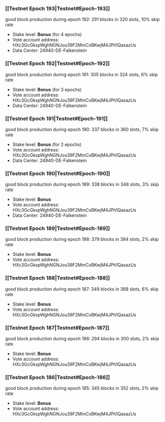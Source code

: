 ### [[Testnet Epoch 193|Testnet#Epoch-193]]
good block production during epoch 192: 291 blocks in 320 slots, 10% skip rate
* Stake level: **Bonus** (for 4 epochs)
* Vote account address: HXc3GcGkspWghNGNJou39F2MmCxBKwjM4JPh1QasazUs
* Data Center: 24940-DE-Falkenstein
### [[Testnet Epoch 192|Testnet#Epoch-192]]
good block production during epoch 191: 305 blocks in 324 slots, 6% skip rate
* Stake level: **Bonus** (for 3 epochs)
* Vote account address: HXc3GcGkspWghNGNJou39F2MmCxBKwjM4JPh1QasazUs
* Data Center: 24940-DE-Falkenstein
### [[Testnet Epoch 191|Testnet#Epoch-191]]
good block production during epoch 190: 337 blocks in 360 slots, 7% skip rate
* Stake level: **Bonus** (for 2 epochs)
* Vote account address: HXc3GcGkspWghNGNJou39F2MmCxBKwjM4JPh1QasazUs
* Data Center: 24940-DE-Falkenstein
### [[Testnet Epoch 190|Testnet#Epoch-190]]
good block production during epoch 189: 338 blocks in 348 slots, 3% skip rate
* Stake level: **Bonus**
* Vote account address: HXc3GcGkspWghNGNJou39F2MmCxBKwjM4JPh1QasazUs
* Data Center: 24940-DE-Falkenstein
### [[Testnet Epoch 189|Testnet#Epoch-189]]
good block production during epoch 188: 379 blocks in 384 slots, 2% skip rate
* Stake level: **Bonus**
* Vote account address: HXc3GcGkspWghNGNJou39F2MmCxBKwjM4JPh1QasazUs
### [[Testnet Epoch 188|Testnet#Epoch-188]]
good block production during epoch 187: 349 blocks in 368 slots, 6% skip rate
* Stake level: **Bonus**
* Vote account address: HXc3GcGkspWghNGNJou39F2MmCxBKwjM4JPh1QasazUs
### [[Testnet Epoch 187|Testnet#Epoch-187]]
good block production during epoch 186: 294 blocks in 300 slots, 2% skip rate
* Stake level: **Bonus**
* Vote account address: HXc3GcGkspWghNGNJou39F2MmCxBKwjM4JPh1QasazUs
### [[Testnet Epoch 186|Testnet#Epoch-186]]
good block production during epoch 185: 345 blocks in 352 slots, 2% skip rate
* Stake level: **Bonus**
* Vote account address: HXc3GcGkspWghNGNJou39F2MmCxBKwjM4JPh1QasazUs